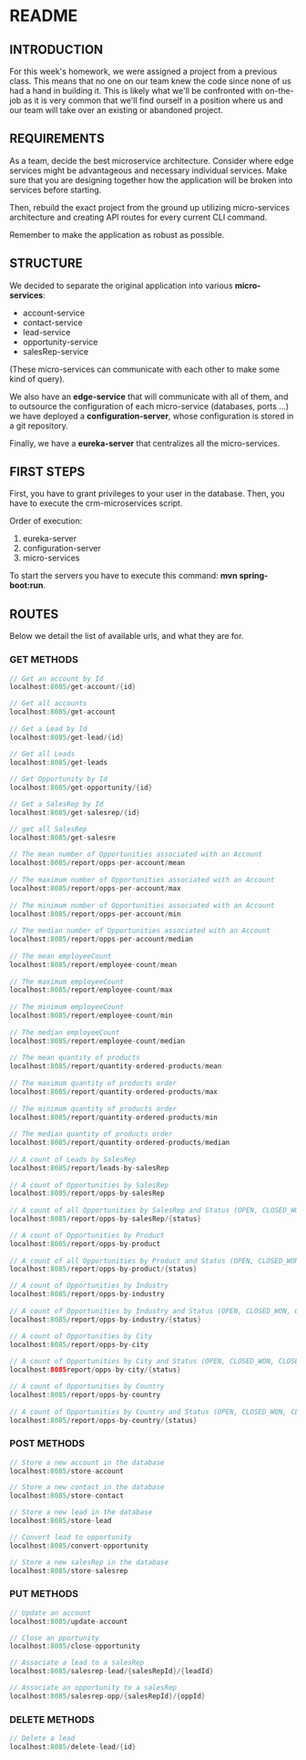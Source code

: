 # README



## INTRODUCTION

For this week's homework, we were assigned a project from a previous class. This means that no one on our team knew the code since none of us had a hand in building it. This is likely what we'll be confronted with on-the-job as it is very common that we'll find ourself in a position where us and our team will take over an existing or abandoned project. 



## REQUIREMENTS

As a team, decide the best microservice architecture. Consider where edge services might be advantageous and necessary individual services. Make sure that you are designing together how the application will be broken into services before starting.

Then, rebuild the exact project from the ground up utilizing micro-services architecture and creating API routes for every current CLI command. 

Remember to make the application as robust as possible.



## STRUCTURE

We decided to separate the original application into various **micro-services**:

- account-service
- contact-service
- lead-service
- opportunity-service
- salesRep-service

(These micro-services can communicate with each other to make some kind of query).

We also have an **edge-service** that will communicate with all of them, and to outsource the configuration of each micro-service (databases, ports ...) we have deployed a **configuration-server**, whose configuration is stored in a git repository.

Finally, we have a **eureka-server** that centralizes all the micro-services.



## FIRST STEPS

First, you have to grant privileges to your user in the database. Then, you have to execute the crm-microservices script.

Order of execution:

1. eureka-server
2. configuration-server
3. micro-services

To start the servers you have to execute this command: **mvn spring-boot:run**.



## ROUTES

Below we detail the list of available urls, and what they are for.

### GET METHODS

```java
// Get an account by Id
localhost:8085/get-account/{id}

// Get all accounts
localhost:8085/get-account
    
// Get a Lead by Id
localhost:8085/get-lead/{id}

// Get all Leads
localhost:8085/get-leads
    
// Get Opportunity by Id
localhost:8085/get-opportunity/{id}

// Get a SalesRep by Id
localhost:8085/get-salesrep/{id}

// get all SalesRep
localhost:8085/get-salesre
    
// The mean number of Opportunities associated with an Account   
localhost:8085/report/opps-per-account/mean
    
// The maximum number of Opportunities associated with an Account
localhost:8085/report/opps-per-account/max
    
// The minimum number of Opportunities associated with an Account
localhost:8085/report/opps-per-account/min
    
// The median number of Opportunities associated with an Account
localhost:8085/report/opps-per-account/median
    
// The mean employeeCount
localhost:8085/report/employee-count/mean
    
// The maximum employeeCount
localhost:8085/report/employee-count/max
    
// The minimum employeeCount
localhost:8085/report/employee-count/min
    
// The median employeeCount
localhost:8085/report/employee-count/median
    
// The mean quantity of products
localhost:8085/report/quantity-ordered-products/mean
    
// The maximum quantity of products order
localhost:8085/report/quantity-ordered-products/max
    
// The minimum quantity of products order 
localhost:8085/report/quantity-ordered-products/min
    
// The median quantity of products order
localhost:8085/report/quantity-ordered-products/median
    
// A count of Leads by SalesRep
localhost:8085/report/leads-by-salesRep
    
// A count of Opportunities by SalesRep
localhost:8085/report/opps-by-salesRep
    
// A count of all Opportunities by SalesRep and Status (OPEN, CLOSED_WON, CLOSED_LOST)
localhost:8085/report/opps-by-salesRep/{status}

// A count of Opportunities by Product
localhost:8085/report/opps-by-product
    
// A count of all Opportunities by Product and Status (OPEN, CLOSED_WON, CLOSED_LOST)
localhost:8085/report/opps-by-product/{status}

// A count of Opportunities by Industry
localhost:8085/report/opps-by-industry
    
// A count of Opportunities by Industry and Status (OPEN, CLOSED_WON, CLOSED_LOST)
localhost:8085/report/opps-by-industry/{status}

// A count of Opportunities by City
localhost:8085/report/opps-by-city
    
// A count of Opportunities by City and Status (OPEN, CLOSED_WON, CLOSED_LOST)
localhost:8085report/opps-by-city/{status}

// A count of Opportunities by Country
localhost:8085/report/opps-by-country
    
// A count of Opportunities by Country and Status (OPEN, CLOSED_WON, CLOSED_LOST)
localhost:8085/report/opps-by-country/{status}
```



### POST METHODS

```java
// Store a new account in the database
localhost:8085/store-account

// Store a new contact in the database
localhost:8085/store-contact

// Store a new lead in the database
localhost:8085/store-lead

// Convert lead to opportunity
localhost:8085/convert-opportunity

// Store a new salesRep in the database
localhost:8085/store-salesrep
```



### PUT METHODS

```java
// Update an account
localhost:8085/update-account

// Close an pportunity
localhost:8085/close-opportunity

// Associate a lead to a salesRep
localhost:8085/salesrep-lead/{salesRepId}/{leadId}

// Associate an opportunity to a salesRep
localhost:8085/salesrep-opp/{salesRepId}/{oppId}
```



### DELETE METHODS

```java
// Delete a lead 
localhost:8085/delete-lead/{id}
```













